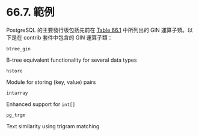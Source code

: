 # 66.7. 範例

PostgreSQL 的主要發行版包括先前在 [Table 66.1](built-in-operator-classes.md#table-66-1-built-in-gin-operator-classes) 中所列出的 GIN 運算子類。以下是在 contrib 套件中包含的 GIN 運算子類：

`btree_gin`

B-tree equivalent functionality for several data types

`hstore`

Module for storing \(key, value\) pairs

`intarray`

Enhanced support for `int[]`

`pg_trgm`

Text similarity using trigram matching

